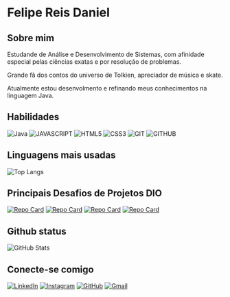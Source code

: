 # Felipe Reis Daniel

## Sobre mim

Estudande de Análise e Desenvolvimento de Sistemas, com afinidade especial pelas ciências exatas e por resolução de problemas.

Grande fã dos contos do universo de Tolkien, apreciador de música e skate.

Atualmente estou desenvolmento e refinando meus conhecimentos na linguagem Java.

## Habilidades


![Java](https://img.shields.io/badge/java-%23ED8B00.svg?style=for-the-badge&logo=openjdk&logoColor=white)
![JAVASCRIPT](https://img.shields.io/badge/JAVASCRIPT-F7DF1E?style=for-the-badge&logo=javascript&logoColor=black)
![HTML5](https://img.shields.io/badge/HTML5-E34F26?style=for-the-badge&logo=html5&logoColor=white)
![CSS3](https://img.shields.io/badge/CSS3-1572B6?style=for-the-badge&logo=css3&logoColor=white)
![GIT](https://img.shields.io/badge/GIT-F05032?style=for-the-badge&logo=git&logoColor=white)
![GITHUB](https://img.shields.io/badge/GITHUB-000?style=for-the-badge&logo=github&logoColor=white)


## Linguagens mais usadas

![Top Langs](https://github-readme-stats-git-masterrstaa-rickstaa.vercel.app/api/top-langs/?username=FELIPREIS&bg_color=000&border_color=800080&title_color=800080&text_color=FFF)


## Principais Desafios de Projetos DIO

[![Repo Card](https://github-readme-stats.vercel.app/api/pin/?username=FELIPREIS&repo=DESAFIOCONTROLEFLUXO&bg_color=000&border_color=800080&show_icons=true&icon_color=800080&title_color=800080&text_color=FFF)](https://github.com/felipreis/DesafioControleFluxo)
[![Repo Card](https://github-readme-stats.vercel.app/api/pin/?username=FELIPREIS&repo=INTERFACEIPHONE&bg_color=000&border_color=800080&show_icons=true&icon_color=800080&title_color=800080&text_color=FFF)](https://github.com/felipreis/InterfaceIphone)
[![Repo Card](https://github-readme-stats.vercel.app/api/pin/?username=FELIPREIS&repo=ESTRUTURACONTROLE-JAVA&bg_color=000&border_color=800080&show_icons=true&icon_color=800080&title_color=800080&text_color=FFF)](https://github.com/felipreis/EstruturaControle-Java)
[![Repo Card](https://github-readme-stats.vercel.app/api/pin/?username=FELIPREIS&repo=DIO_JAVA_BASICO&bg_color=000&border_color=800080&show_icons=true&icon_color=800080&title_color=800080&text_color=FFF)](https://github.com/felipreis/dio_java_basico)

## Github status

![GitHub Stats](https://github-readme-stats.vercel.app/api?username=FELIPREIS&theme=transparent&bg_color=000&border_color=800080&show_icons=true&icon_color=800080&title_color=800080&text_color=FFF)

## Conecte-se comigo

[![LinkedIn](https://img.shields.io/badge/LinkedIn-0077B5?style=for-the-badge&logo=linkedin&logoColor=white)](https://www.linkedin.com/in/felipe-reis-a72381260/)
[![Instagram](https://img.shields.io/badge/-Instagram-%23E4405F?style=for-the-badge&logo=instagram&logoColor=white)](https://www.instagram.com/_felipreis/)
[![GitHub](https://img.shields.io/badge/GitHub-100000?style=for-the-badge&logo=github&logoColor=white)](https://github.com/felipreis)
[![Gmail](https://img.shields.io/badge/Gmail-333333?style=for-the-badge&logo=gmail&logoColor=red)](mailto:felipreisdaniel@gmail.com)

